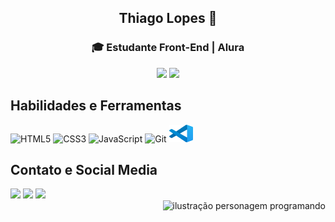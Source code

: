 <h2 align="center">Thiago Lopes 👋</h2>

<h3 align="center">🎓 Estudante Front-End | Alura</h3>

<div align="center">
  <img height="150em" src="https://github-readme-stats.vercel.app/api?username=thiiagolopes&show_icons=true&theme=dark"/>
  <img height="150em" src="https://github-readme-stats.vercel.app/api/top-langs/?username=thiiagolopes&layout=compact&langs_count=16&theme=dark"/>
</div>

<h2 style="display: inline_block">Habilidades e Ferramentas</h2>

![HTML5](https://img.shields.io/badge/html5-%23E34F26.svg?style=for-the-badge&logo=html5&logoColor=white)
![CSS3](https://img.shields.io/badge/css3-%231572B6.svg?style=for-the-badge&logo=css3&logoColor=white)
![JavaScript](https://img.shields.io/badge/javascript-%23323330.svg?style=for-the-badge&logo=javascript&logoColor=%23F7DF1E)
![Git](https://img.shields.io/badge/git-%23F05033.svg?style=for-the-badge&logo=git&logoColor=white)
<img alt="vs-code" height="28" width="38" src="https://github.com/devicons/devicon/blob/master/icons/vscode/vscode-original.svg">

<h2>Contato e Social Media</h2>

<div style="display: inline_block">  
  <a href = "mailto:thiagolopesr98@hotmail.com"><img src="https://img.shields.io/badge/Microsoft_Outlook-0078D4?style=for-the-badge&logo=microsoft-outlook&logoColor=white"></a>
  <a href="https://www.linkedin.com/in/thiiagolopes/" target="_blank"><img src="https://img.shields.io/badge/-LinkedIn-%230077B5?style=for-the-badge&logo=linkedin&logoColor=white" target="_blank"></a>
  <a href="https://instagram.com/devthiagoramos" target="_blank"><img src="https://img.shields.io/badge/-Instagram-%23E4405F?style=for-the-badge&logo=instagram&logoColor=white" target="_blank"></a>
</div>

<img align="right" alt="ilustração personagem programando" height="130" src="https://i.pinimg.com/originals/61/8f/08/618f083c61a7460ce0a6064319af41bd.gif">
